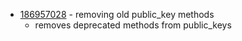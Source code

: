 - [186957028](https://www.pivotaltracker.com/story/show/186957028) - removing old public_key methods
    - removes deprecated methods from public_keys


